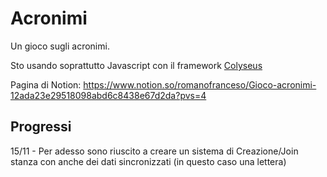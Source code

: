 # Acronimi
Un gioco sugli acronimi.

Sto usando soprattutto Javascript con il framework [Colyseus](https://colyseus.io/)

Pagina di Notion:
https://www.notion.so/romanofranceso/Gioco-acronimi-12ada23e29518098abd6c8438e67d2da?pvs=4

## Progressi
15/11 - Per adesso sono riuscito a creare un sistema di Creazione/Join stanza con anche dei dati sincronizzati (in questo caso una lettera)